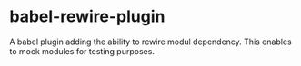 # babel-rewire-plugin
A babel plugin adding the ability to rewire modul dependency. This enables to mock modules for testing purposes.
